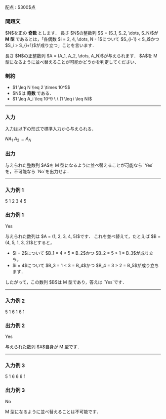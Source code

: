 
<div>

<span>

<span>

<p>
配点 : $300$点
</p>

<div>

<section>

### **問題文**

<p>
$N$を正の
<b>
奇数
</b>
とします．
長さ $N$の整数列 $S = (S_1, S_2, \dots, S_N)$が 
<b>
M 型
</b>
であるとは，「各偶数 $i = 2, 4, \dots, N - 1$について $S_{i-1} < S_i$かつ $S_i > S_{i+1}$が成り立つ」ことを言います．
</p>

<p>
長さ $N$の正整数列 $A = (A_1, A_2, \dots, A_N)$が与えられます．
$A$を M 型になるように並べ替えることが可能かどうかを判定してください．
</p>

</section>

</div>

<div>

<section>

### **制約**

<ul>

<li>
$1 \leq N \leq 2 \times 10^5$
</li>

<li>
$N$は
<b>
奇数
</b>
である．
</li>

<li>
$1 \leq A_i \leq 10^9 \ \ (1 \leq i \leq N)$
</li>

</ul>

</section>

</div>

---

<div>

<div>

<section>

### **入力**

<p>
入力は以下の形式で標準入力から与えられる．
</p>

<div>

$N$$A_1 \ A_2 \ \dots \ A_N$
</div>

</section>

</div>

<div>

<section>

### **出力**

<p>
与えられた整数列 $A$を M 型になるように並べ替えることが可能なら `Yes`を，不可能なら `No`を出力せよ．
</p>

</section>

</div>

</div>

---

<div>

<section>

### **入力例 1**

<div>

5
1 2 3 4 5

</div>

</section>

</div>

<div>

<section>

### **出力例 1**

<div>

Yes

</div>

<p>
与えられた数列は $A = (1, 2, 3, 4, 5)$です．
これを並べ替えて，たとえば $B = (4, 5, 1, 3, 2)$とすると，
</p>

<ul>

<li>
$i = 2$について $B_1 = 4 < 5 = B_2$かつ $B_2 = 5 > 1 = B_3$が成り立ち，
</li>

<li>
$i = 4$について $B_3 = 1 < 3 = B_4$かつ $B_4 = 3 > 2 = B_5$が成り立ちます．
</li>

</ul>

<p>
したがって，この数列 $B$は M 型であり，答えは `Yes`です．
</p>

</section>

</div>

---

<div>

<section>

### **入力例 2**

<div>

5
1 6 1 6 1

</div>

</section>

</div>

<div>

<section>

### **出力例 2**

<div>

Yes

</div>

<p>
与えられた数列 $A$自身が M 型です．
</p>

</section>

</div>

---

<div>

<section>

### **入力例 3**

<div>

5
1 6 6 6 1

</div>

</section>

</div>

<div>

<section>

### **出力例 3**

<div>

No

</div>

<p>
M 型になるように並べ替えることは不可能です．
</p>

</section>

</div>

</span>

</span>

</div>
